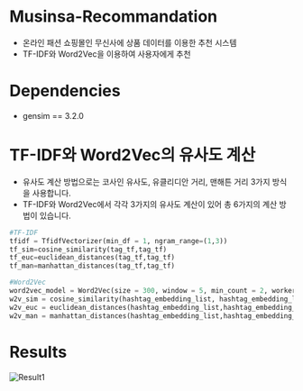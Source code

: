 # Musinsa-Recommandation

- 온라인 패션 쇼핑몰인 무신사에 상품 데이터를 이용한 추천 시스템
- TF-IDF와 Word2Vec을 이용하여 사용자에게 추천

# Dependencies

- gensim == 3.2.0

# TF-IDF와 Word2Vec의 유사도 계산
- 유사도 계산 방법으로는 코사인 유사도, 유클리디안 거리, 맨해튼 거리 3가지 방식을 사용합니다.
- TF-IDF와 Word2Vec에서 각각 3가지의 유사도 계산이 있어 총 6가지의 계산 방법이 있습니다.

```python
#TF-IDF
tfidf = TfidfVectorizer(min_df = 1, ngram_range=(1,3))
tf_sim=cosine_similarity(tag_tf,tag_tf)
tf_euc=euclidean_distances(tag_tf,tag_tf)
tf_man=manhattan_distances(tag_tf,tag_tf)

#Word2Vec
word2vec_model = Word2Vec(size = 300, window = 5, min_count = 2, workers = 2)
w2v_sim = cosine_similarity(hashtag_embedding_list, hashtag_embedding_list)
w2v_euc = euclidean_distances(hashtag_embedding_list,hashtag_embedding_list)
w2v_man = manhattan_distances(hashtag_embedding_list,hashtag_embedding_list)
```

# Results
![Result1](https://user-images.githubusercontent.com/106437457/170859613-fd8d14f2-6659-4847-b647-9bbfa3ba4973.png)
